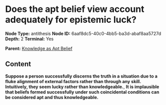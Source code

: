 # Does the apt belief view account adequately for epistemic luck?

**Node Type:** antithesis
**Node ID:** 6aaf8dc5-40c0-4bb5-ba3d-abaf8aa5727d
**Depth:** 2
**Terminal:** Yes

**Parent:** [Knowledge as Apt Belief](knowledge-as-apt-belief.md)

## Content

**Suppose a person successfully discerns the truth in a situation due to a fluke alignment of external factors rather than through any skill. Intuitively, they seem lucky rather than knowledgeable.**, **It is implausible that beliefs formed successfully under such coincidental conditions can be considered apt and thus knowledgeable.**
